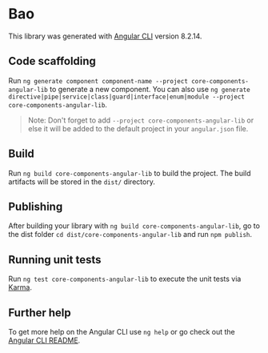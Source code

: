 # Bao

This library was generated with [Angular CLI](https://github.com/angular/angular-cli) version 8.2.14.

## Code scaffolding

Run `ng generate component component-name --project core-components-angular-lib` to generate a new component. You can also use `ng generate directive|pipe|service|class|guard|interface|enum|module --project core-components-angular-lib`.
> Note: Don't forget to add `--project core-components-angular-lib` or else it will be added to the default project in your `angular.json` file. 

## Build

Run `ng build core-components-angular-lib` to build the project. The build artifacts will be stored in the `dist/` directory.

## Publishing

After building your library with `ng build core-components-angular-lib`, go to the dist folder `cd dist/core-components-angular-lib` and run `npm publish`.

## Running unit tests

Run `ng test core-components-angular-lib` to execute the unit tests via [Karma](https://karma-runner.github.io).

## Further help

To get more help on the Angular CLI use `ng help` or go check out the [Angular CLI README](https://github.com/angular/angular-cli/blob/master/README.md).

